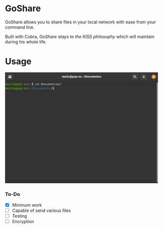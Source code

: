 # GoShare

GoShare allows you to share files in your local network with ease from your command line.

Built with Cobra, *GoShare stays to the KISS philosophy* which will maintain during his whole life. 

# Usage 
![send gif](resources/send.gif)


### To-Do
- [x] Minimum work
- [ ] Capable of send various files
- [ ] Testing
- [ ] Encryption